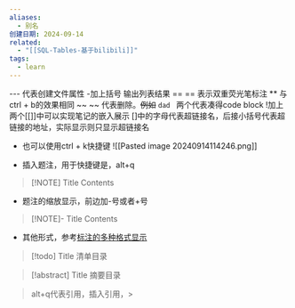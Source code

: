 ```yaml
---
aliases:
  - 别名
创建日期: 2024-09-14
related:
  - "[[SQL-Tables-基于bilibili]]"
tags:
  - learn
---
```

--- 代表创建文件属性
-加上括号 输出列表结果
== == 表示双重荧光笔标注
** 与ctrl + b的效果相同
~~  ~~ 代表删除。~~例如~~
``dad `` 两个代表凑得code block
!加上两个[[]]中可以实现笔记的嵌入展示
[]中的字母代表超链接名，后接小括号代表超链接的地址，实际显示则只显示超链接名
- 也可以使用ctrl + k快捷键
![[Pasted image 20240914114246.png]]

- 插入题注，用于快捷键是，alt+q
> [!NOTE] Title
> Contents

- 题注的缩放显示，前边加-号或者+号
> [!NOTE]- Title
> Contents

- 其他形式，参考[标注的多种格式显示](https://help.obsidian.md/Editing+and+formatting/Callouts)


> [!todo] Title
> 清单目录

> [!abstract] Title
> 摘要目录



> alt+q代表引用，插入引用，> 










